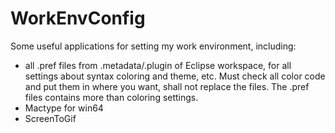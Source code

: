 # WorkEnvConfig
Some useful applications for setting my work environment, including:

- all .pref files from .metadata/.plugin of Eclipse workspace, for all settings about syntax coloring and theme, etc. Must check all color code and put them in where you want, shall not replace the files. The .pref files contains more than coloring settings.
- Mactype for win64
- ScreenToGif
